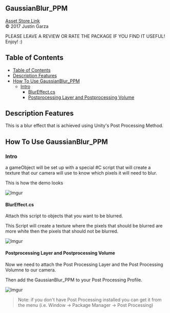 GaussianBlur_PPM
-------------------------------------
[Asset Store Link](http://u3d.as/yJk)  
© 2017 Justin Garza

PLEASE LEAVE A REVIEW OR RATE THE PACKAGE IF YOU FIND IT USEFUL!
Enjoy! :)

## Table of Contents

<!-- vscode-markdown-toc -->
* [Table of Contents](#TableofContents)
* [Description Features](#DescriptionFeatures)
* [How To Use GaussianBlur_PPM](#HowToUseGaussianBlur_PPM)
	* [Intro](#Intro)
		* [BlurEffect.cs](#BlurEffect.cs)
		* [Postprocessing Layer and Postprocessing Volume](#PostprocessingLayerandPostprocessingVolume)

<!-- vscode-markdown-toc-config
	numbering=false
	autoSave=true
	/vscode-markdown-toc-config -->
<!-- /vscode-markdown-toc --> 


## Description Features

This is a blur effect that is achieved using Unity's Post Processing Method.


## How To Use GaussianBlur_PPM

### Intro

a gameObject will be set up with a special #C script that will create a texture that our camera will use to know which pixels it will need to blur.

This is how the demo looks

![Imgur](https://i.imgur.com/fuX6Fj9.png)

#### BlurEffect.cs
Attach this script to objects that you want to be blurred. 

This Script will create a texture where the pixels that should be blurred are more white then the pixels that should not be blurred.

![Imgur](https://i.imgur.com/Hs9cWUN.png)

#### Postprocessing Layer and Postprocessing Volume

Now we need to attach the Post Processing Layer and the Post Processing Volumne to our camera.

Then add the GaussianBlur_PPM to your Post Processing Profile.

![Imgur](https://i.imgur.com/Mvcr3WC.png)


> Note: if you don't have Post Processing installed you can get it from the menu (i.e. Window -> Package Manager -> Post Processing)





